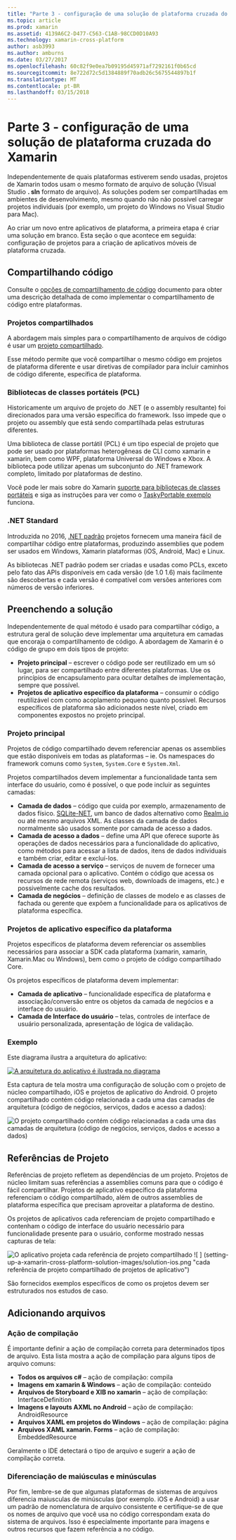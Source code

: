 ```yaml
---
title: "Parte 3 - configuração de uma solução de plataforma cruzada do Xamarin"
ms.topic: article
ms.prod: xamarin
ms.assetid: 4139A6C2-D477-C563-C1AB-98CCD0D10A93
ms.technology: xamarin-cross-platform
author: asb3993
ms.author: amburns
ms.date: 03/27/2017
ms.openlocfilehash: 60c82f9e0ea7b09195d45971af7292161f0b65cd
ms.sourcegitcommit: 8e722d72c5d1384889f70adb26c5675544897b1f
ms.translationtype: MT
ms.contentlocale: pt-BR
ms.lasthandoff: 03/15/2018
---
```

# <a name="part-3---setting-up-a-xamarin-cross-platform-solution"></a>Parte 3 - configuração de uma solução de plataforma cruzada do Xamarin

Independentemente de quais plataformas estiverem sendo usadas, projetos de Xamarin todos usam o mesmo formato de arquivo de solução (Visual Studio **. sln** formato de arquivo). As soluções podem ser compartilhadas em ambientes de desenvolvimento, mesmo quando não não possível carregar projetos individuais (por exemplo, um projeto do Windows no Visual Studio para Mac).



Ao criar um novo entre aplicativos de plataforma, a primeira etapa é criar uma solução em branco. Esta seção o que acontece em seguida: configuração de projetos para a criação de aplicativos móveis de plataforma cruzada.

 <a name="Sharing_Code" />


## <a name="sharing-code"></a>Compartilhando código

Consulte o [opções de compartilhamento de código](~/cross-platform/app-fundamentals/code-sharing.md) documento para obter uma descrição detalhada de como implementar o compartilhamento de código entre plataformas.

 <a name="Shared_Asset_Projects" />


### <a name="shared-projects"></a>Projetos compartilhados

A abordagem mais simples para o compartilhamento de arquivos de código é usar um [projeto compartilhado](~/cross-platform/app-fundamentals/shared-projects.md).

Esse método permite que você compartilhar o mesmo código em projetos de plataforma diferente e usar diretivas de compilador para incluir caminhos de código diferente, específica de plataforma.

 <a name="Portable_Class_Libraries" />


### <a name="portable-class-libraries-pcl"></a>Bibliotecas de classes portáteis (PCL)

Historicamente um arquivo de projeto do .NET (e o assembly resultante) foi direcionados para uma versão específica do framework. Isso impede que o projeto ou assembly que está sendo compartilhada pelas estruturas diferentes.

Uma biblioteca de classe portátil (PCL) é um tipo especial de projeto que pode ser usado por plataformas heterogêneas de CLI como xamarin e xamarin, bem como WPF, plataforma Universal do Windows e Xbox. A biblioteca pode utilizar apenas um subconjunto do .NET framework completo, limitado por plataformas de destino.

Você pode ler mais sobre do Xamarin [suporte para bibliotecas de classes portáteis](~/cross-platform/app-fundamentals/pcl.md) e siga as instruções para ver como o [TaskyPortable exemplo](https://github.com/xamarin/mobile-samples/tree/master/TaskyPortable) funciona.


### <a name="net-standard"></a>.NET Standard

Introduzida no 2016, [.NET padrão](~/cross-platform/app-fundamentals/net-standard.md) projetos fornecem uma maneira fácil de compartilhar código entre plataformas, produzindo assemblies que podem ser usados em Windows, Xamarin plataformas (iOS, Android, Mac) e Linux.

As bibliotecas .NET padrão podem ser criadas e usadas como PCLs, exceto pelo fato das APIs disponíveis em cada versão (de 1.0 1.6) mais facilmente são descobertas e cada versão é compatível com versões anteriores com números de versão inferiores.



 <a name="Populating_the_Solution" />


## <a name="populating-the-solution"></a>Preenchendo a solução

Independentemente de qual método é usado para compartilhar código, a estrutura geral de solução deve implementar uma arquitetura em camadas que encoraja o compartilhamento de código.
A abordagem de Xamarin é o código de grupo em dois tipos de projeto:

-   **Projeto principal** – escrever o código pode ser reutilizado em um só lugar, para ser compartilhado entre diferentes plataformas. Use os princípios de encapsulamento para ocultar detalhes de implementação, sempre que possível.
-   **Projetos de aplicativo específico da plataforma** – consumir o código reutilizável com como acoplamento pequeno quanto possível. Recursos específicos de plataforma são adicionados neste nível, criado em componentes expostos no projeto principal.


 <a name="Core_Project" />


### <a name="core-project"></a>Projeto principal

Projetos de código compartilhado devem referenciar apenas os assemblies que estão disponíveis em todas as plataformas – ie. Os namespaces do framework comuns como `System`, `System.Core` e `System.Xml`.

Projetos compartilhados devem implementar a funcionalidade tanta sem interface do usuário, como é possível, o que pode incluir as seguintes camadas:

-   **Camada de dados** – código que cuida por exemplo, armazenamento de dados físico.  [SQLite-NET](https://github.com/praeclarum/sqlite-net), um banco de dados alternativo como [Realm.io](https://realm.io/products/realm-mobile-database/) ou até mesmo arquivos XML. As classes da camada de dados normalmente são usados somente por camada de acesso a dados.
-   **Camada de acesso a dados** – define uma API que oferece suporte às operações de dados necessários para a funcionalidade do aplicativo, como métodos para acessar a lista de dados, itens de dados individuais e também criar, editar e excluí-los.
-   **Camada de acesso a serviço** – serviços de nuvem de fornecer uma camada opcional para o aplicativo. Contém o código que acessa os recursos de rede remota (serviços web, downloads de imagens, etc.) e possivelmente cache dos resultados.
-   **Camada de negócios** – definição de classes de modelo e as classes de fachada ou gerente que expõem a funcionalidade para os aplicativos de plataforma específica.


 <a name="Platform-Specific_Application_Projects" />


### <a name="platform-specific-application-projects"></a>Projetos de aplicativo específico da plataforma

Projetos específicos de plataforma devem referenciar os assemblies necessários para associar a SDK cada plataforma (xamarin, xamarin, Xamarin.Mac ou Windows), bem como o projeto de código compartilhado Core.

Os projetos específicos de plataforma devem implementar:

-   **Camada de aplicativo** – funcionalidade específica de plataforma e associação/conversão entre os objetos da camada de negócios e a interface do usuário.
-   **Camada de Interface do usuário** – telas, controles de interface de usuário personalizada, apresentação de lógica de validação.


<a name="Example" />


### <a name="example"></a>Exemplo

Este diagrama ilustra a arquitetura do aplicativo:

 [ ![](setting-up-a-xamarin-cross-platform-solution-images/conceptualarchitecture.png "A arquitetura do aplicativo é ilustrada no diagrama")](setting-up-a-xamarin-cross-platform-solution-images/conceptualarchitecture.png#lightbox)

Esta captura de tela mostra uma configuração de solução com o projeto de núcleo compartilhado, iOS e projetos de aplicativo do Android. O projeto compartilhado contém código relacionada a cada uma das camadas de arquitetura (código de negócios, serviços, dados e acesso a dados):

 ![](setting-up-a-xamarin-cross-platform-solution-images/core-solution-example.png "O projeto compartilhado contém código relacionadas a cada uma das camadas de arquitetura (código de negócios, serviços, dados e acesso a dados)")


 <a name="Project_References" />


## <a name="project-references"></a>Referências de Projeto

Referências de projeto refletem as dependências de um projeto. Projetos de núcleo limitam suas referências a assemblies comuns para que o código é fácil compartilhar.
Projetos de aplicativo específico da plataforma referenciam o código compartilhado, além de outros assemblies de plataforma específica que precisam aproveitar a plataforma de destino.

Os projetos de aplicativos cada referenciam de projeto compartilhado e contenham o código de interface do usuário necessário para funcionalidade presente para o usuário, conforme mostrado nessas capturas de tela:

![](setting-up-a-xamarin-cross-platform-solution-images/solution-android.png "O aplicativo projeta cada referência de projeto compartilhado") ![ ] (setting-up-a-xamarin-cross-platform-solution-images/solution-ios.png "cada referência de projeto compartilhado de projetos de aplicativo")


São fornecidos exemplos específicos de como os projetos devem ser estruturados nos estudos de caso.

 <a name="Adding_Files" />


## <a name="adding-files"></a>Adicionando arquivos

 <a name="Build_Action" />


### <a name="build-action"></a>Ação de compilação

É importante definir a ação de compilação correta para determinados tipos de arquivo. Esta lista mostra a ação de compilação para alguns tipos de arquivo comuns:

-  **Todos os arquivos c#** – ação de compilação: compila
-   **Imagens em xamarin & Windows** – ação de compilação: conteúdo
-   **Arquivos de Storyboard e XIB no xamarin** – ação de compilação: InterfaceDefinition
-   **Imagens e layouts AXML no Android** – ação de compilação: AndroidResource
-  **Arquivos XAML em projetos do Windows** – ação de compilação: página
-  **Arquivos XAML xamarin. Forms** – ação de compilação: EmbeddedResource


Geralmente o IDE detectará o tipo de arquivo e sugerir a ação de compilação correta.

 <a name="Case_Sensitivity" />


### <a name="case-sensitivity"></a>Diferenciação de maiúsculas e minúsculas

Por fim, lembre-se de que algumas plataformas de sistemas de arquivos diferencia maiusculas de minúsculas (por exemplo.
iOS e Android) a usar um padrão de nomenclatura de arquivo consistente e certifique-se de que os nomes de arquivo que você usa no código correspondam exata do sistema de arquivos. Isso é especialmente importante para imagens e outros recursos que fazem referência a no código.
